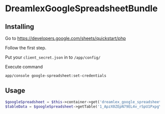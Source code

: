 DreamlexGoogleSpreadsheetBundle
=======
Installing
--
Go to <https://developers.google.com/sheets/quickstart/php>

Follow the first step.

Put your `client_secret.json` in to `/app/config/`

Execute command
```
app/console google-spreadsheet:set-credentials
```

Usage
--
```php
$googleSpreadsheet = $this->container->get('dreamlex_google_spreadsheet');
$tableData = $googleSpreadsheet->getTable('1_ApzX0ZEpN79EL4v_rSpU1PxpgYYOCDKfet7_le0suM', 'IP!A2:B');

```